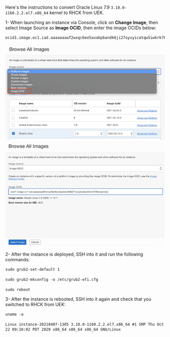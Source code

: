 Here's the instructions to convert Oracle Linux 7.9 `3.10.0-1160.2.2.el7.x86_64` kernel to RHCK from UEK.

1- When launching an instance via Console, click on **Change Image**, then select Image Source as **Image OCID**, then enter the image OCIDs below:

```
ocid1.image.oc1.iad.aaaaaaaaf2wxqc6ee5axabpbandk6ji27oyxyicatqw5iwkrk76kecqrrdyq
```

![Access cluster](./images/image_ocid.png)
![Access cluster](./images/image_ocid_2.png)



2- After the instance is deployed, SSH into it and run the following commands:

```
sudo grub2-set-default 1

sudo grub2-mkconfig -o /etc/grub2-efi.cfg

sudo reboot

```

3- After the instance is rebooted, SSH into it again and check that you switched to RHCK from UEK:

```
uname -a

Linux instance-20210407-1305 3.10.0-1160.2.2.el7.x86_64 #1 SMP Thu Oct 22 09:10:02 PDT 2020 x86_64 x86_64 x86_64 GNU/Linux
```
